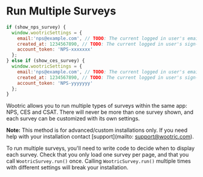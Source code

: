 # Run Multiple Surveys

```javascript
if (show_nps_survey) {
  window.wootricSettings = {
    email:'nps@example.com', // TODO: The current logged in user's email address.
    created_at: 1234567890, // TODO: The current logged in user's sign-up date as a Unix timestamp.
    account_token: 'NPS-xxxxxxx'
  };
} else if (show_ces_survey) {
  window.wootricSettings = {
    email:'nps@example.com', // TODO: The current logged in user's email address.
    created_at: 1234567890, // TODO: The current logged in user's sign-up date as a Unix timestamp.
    account_token: 'NPS-yyyyyyy'
  };
}
```

Wootric allows you to run multiple types of surveys within the same app: 
NPS, CES and CSAT. There will never be more than one survey shown, and each 
survey can be customized with its own settings.

**Note:** This method is for advanced/custom installations only. If you need 
help with your installation contact [support](mailto: support@wootric.com).

To run multiple surveys, you'll need to write code to decide when to display 
each survey. Check that you only load one survey per page, and that you call 
`WootricSurvey.run()` once. Calling `WootricSurvey.run()` multiple times with 
different settings will break your installation.

